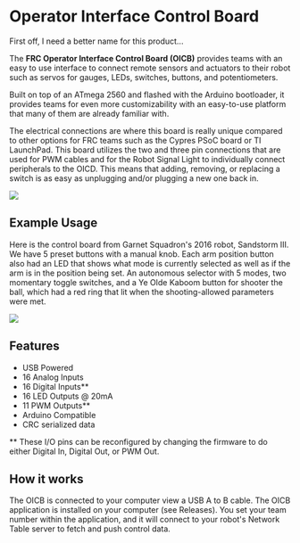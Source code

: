 # Operator Interface Control Board #

First off, I need a better name for this product...

The **FRC Operator Interface Control Board (OICB)** provides teams with an easy to use interface to connect remote sensors and actuators to their robot such as servos for gauges, LEDs, switches, buttons, and potentiometers. 

Built on top of an ATmega 2560 and flashed with the Arduino bootloader, it provides teams for even more customizability with an easy-to-use platform that many of them are already familiar with. 

The electrical connections are where this board is really unique compared to other options for FRC teams such as the Cypres PSoC board or TI LaunchPad. This board utilizes the two and three pin connections that are used for PWM cables and for the Robot Signal Light to individually connect peripherals to the OICD. This means that adding, removing, or replacing a switch is as easy as unplugging and/or plugging a new one back in. 

![](https://raw.githubusercontent.com/GarnetSquardon4901/Operator-Interface-Control-Board/master/Documentation/images/frc_control_board_top.png)

## Example Usage ##
Here is the control board from Garnet Squadron's 2016 robot, Sandstorm III. We have 5 preset buttons with a manual knob. Each arm position button also had an LED that shows what mode is currently selected as well as if the arm is in the position being set. An autonomous selector with 5 modes, two momentary toggle switches, and a Ye Olde Kaboom button for shooter the ball, which had a red ring that lit when the shooting-allowed parameters were met.

![](https://raw.githubusercontent.com/GarnetSquardon4901/Operator-Interface-Control-Board/master/Documentation/images/IMG_0693.JPG)

## Features ##
- USB Powered
- 16 Analog Inputs
- 16 Digital Inputs**
- 16 LED Outputs @ 20mA
- 11 PWM Outputs**
- Arduino Compatible
- CRC serialized data

** These I/O pins can be reconfigured by changing the firmware to do either Digital In, Digital Out, or PWM Out.

## How it works ##
The OICB is connected to your computer view a USB A to B cable. The OICB application is installed on your computer (see Releases). You set your team number within the application, and it will connect to your robot's Network Table server to fetch and push control data. 



